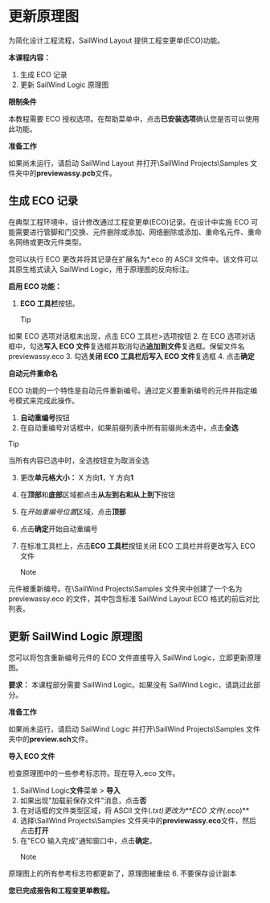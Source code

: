 # 更新原理图

为简化设计工程流程，SailWind Layout 提供工程变更单(ECO)功能。

**本课程内容：**

1. 生成 ECO 记录
2. 更新 SailWind Logic 原理图

**限制条件**

本教程需要 ECO 授权选项。在帮助菜单中，点击**已安装选项**确认您是否可以使用此功能。

**准备工作**

如果尚未运行，请启动 SailWind Layout 并打开\SailWind Projects\Samples 文件夹中的**previewassy.pcb**文件。

## 生成 ECO 记录

在典型工程环境中，设计修改通过工程变更单(ECO)记录。在设计中实施 ECO 可能需要进行管脚和门交换、元件删除或添加、网络删除或添加、重命名元件、重命名网络或更改元件类型。

您可以执行 ECO 更改并将其记录在扩展名为*.eco 的 ASCII 文件中。该文件可以其原生格式读入 SailWind Logic，用于原理图的反向标注。

**启用 ECO 功能：**

1. **ECO 工具栏**按钮。
    > [!TIP]
 如果 ECO 选项对话框未出现，点击 ECO 工具栏>选项按钮
2. 在 ECO 选项对话框中，勾选**写入 ECO 文件**复选框并取消勾选**追加到文件**复选框。保留文件名 previewassy.eco
3. 勾选**关闭 ECO 工具栏后写入 ECO 文件**复选框
4. 点击**确定**

**自动元件重命名**

ECO 功能的一个特性是自动元件重新编号。通过定义要重新编号的元件并指定编号模式来完成此操作。

1. **自动重编号**按钮
2. 在自动重编号对话框中，如果前缀列表中所有前缀尚未选中，点击**全选**

> [!TIP]
 当所有内容已选中时，全选按钮变为取消全选

3. 更改**单元格大小：** X 方向**1**，Y 方向**1**
4. 在**顶部**和**底部**区域都点击**从左到右和从上到下**按钮
5. 在*开始重编号位置*区域，点击**顶部**
6. 点击**确定**开始自动重编号
7. 在标准工具栏上，点击**ECO 工具栏**按钮关闭 ECO 工具栏并将更改写入 ECO 文件

    > [!NOTE]
 元件被重新编号。在\SailWind Projects\Samples 文件夹中创建了一个名为 previewassy.eco 的文件，其中包含标准 SailWind Layout ECO 格式的前后对比列表。

## 更新 SailWind Logic 原理图

您可以将包含重新编号元件的 ECO 文件直接导入 SailWind Logic，立即更新原理图。

**要求：** 本课程部分需要 SailWind Logic。如果没有 SailWind Logic，请跳过此部分。

**准备工作**

如果尚未运行，请启动 SailWind Logic 并打开\SailWind Projects\Samples 文件夹中的**preview.sch**文件。

**导入 ECO 文件**

检查原理图中的一些参考标志符。现在导入.eco 文件。

1. SailWind Logic**文件**菜单 > **导入**
2. 如果出现"加载前保存文件"消息，点击**否**
3. 在对话框的文件类型区域，将 ASCII 文件(*.txt)更改为**ECO 文件(*.eco)**
4. 选择\SailWind Projects\Samples 文件夹中的**previewassy.eco**文件，然后点击**打开**
5. 在"ECO 输入完成"通知窗口中，点击**确定**。
    > [!NOTE]
 原理图上的所有参考标志符都更新了，原理图被重绘
6. 不要保存设计副本

**您已完成报告和工程变更单教程。**